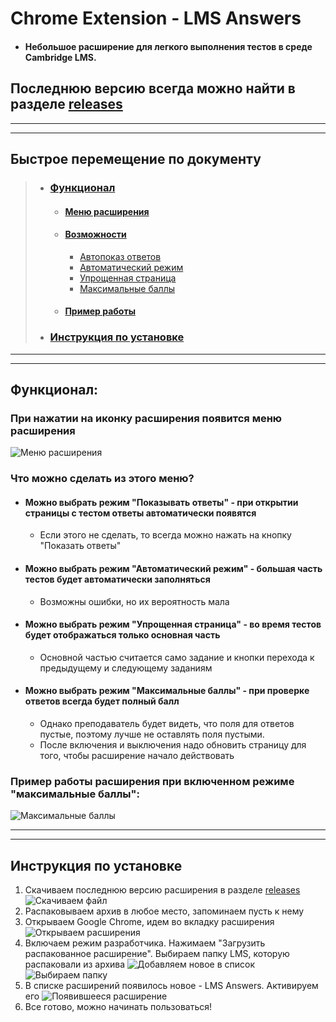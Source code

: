 # Chrome Extension - LMS Answers
* #### Небольшое расширение для легкого выполнения тестов в среде Cambridge LMS. 

## Последнюю версию всегда можно найти в разделе [releases](https://github.com/FutureXpo/Chrome-Extension-LMS-Answers/releases) 
***
***
## Быстрое перемещение по документу

> * ### [Функционал](https://github.com/FutureXpo/Chrome-Extension-LMS-Answers/blob/master/README.md#%D0%A4%D1%83%D0%BD%D0%BA%D1%86%D0%B8%D0%BE%D0%BD%D0%B0%D0%BB-1)
>   * #### [Меню расширения](https://github.com/FutureXpo/Chrome-Extension-LMS-Answers/blob/master/README.md#%D0%9F%D1%80%D0%B8-%D0%BD%D0%B0%D0%B6%D0%B0%D1%82%D0%B8%D0%B8-%D0%BD%D0%B0-%D0%B8%D0%BA%D0%BE%D0%BD%D0%BA%D1%83-%D1%80%D0%B0%D1%81%D1%88%D0%B8%D1%80%D0%B5%D0%BD%D0%B8%D1%8F-%D0%BF%D0%BE%D1%8F%D0%B2%D0%B8%D1%82%D1%81%D1%8F-%D0%BC%D0%B5%D0%BD%D1%8E-%D1%80%D0%B0%D1%81%D1%88%D0%B8%D1%80%D0%B5%D0%BD%D0%B8%D1%8F)
>   * #### [Возможности](https://github.com/FutureXpo/Chrome-Extension-LMS-Answers/blob/master/README.md#%D0%A7%D1%82%D0%BE-%D0%BC%D0%BE%D0%B6%D0%BD%D0%BE-%D1%81%D0%B4%D0%B5%D0%BB%D0%B0%D1%82%D1%8C-%D0%B8%D0%B7-%D1%8D%D1%82%D0%BE%D0%B3%D0%BE-%D0%BC%D0%B5%D0%BD%D1%8E)
>     *  [Автопоказ ответов]()
>     *  [Автоматический режим](https://github.com/FutureXpo/Chrome-Extension-LMS-Answers/blob/master/README.md#%D0%9C%D0%BE%D0%B6%D0%BD%D0%BE-%D0%B2%D1%8B%D0%B1%D1%80%D0%B0%D1%82%D1%8C-%D1%80%D0%B5%D0%B6%D0%B8%D0%BC-%D0%90%D0%B2%D1%82%D0%BE%D0%BC%D0%B0%D1%82%D0%B8%D1%87%D0%B5%D1%81%D0%BA%D0%B8%D0%B9-%D1%80%D0%B5%D0%B6%D0%B8%D0%BC---%D0%BF%D1%80%D0%B8-%D0%BE%D1%82%D0%BA%D1%80%D1%8B%D1%82%D0%B8%D0%B8-%D1%81%D1%82%D1%80%D0%B0%D0%BD%D0%B8%D1%86%D1%8B-%D1%81-%D1%82%D0%B5%D1%81%D1%82%D0%BE%D0%BC-%D0%BE%D1%82%D0%B2%D0%B5%D1%82%D1%8B-%D0%B0%D0%B2%D1%82%D0%BE%D0%BC%D0%B0%D1%82%D0%B8%D1%87%D0%B5%D1%81%D0%BA%D0%B8-%D0%BF%D0%BE%D1%8F%D0%B2%D1%8F%D1%82%D1%81%D1%8F)
>     *  [Упрощенная страница](https://github.com/FutureXpo/Chrome-Extension-LMS-Answers/blob/master/README.md#%D0%9C%D0%BE%D0%B6%D0%BD%D0%BE-%D0%B2%D1%8B%D0%B1%D1%80%D0%B0%D1%82%D1%8C-%D1%80%D0%B5%D0%B6%D0%B8%D0%BC-%D0%A3%D0%BF%D1%80%D0%BE%D1%89%D0%B5%D0%BD%D0%BD%D0%B0%D1%8F-%D1%81%D1%82%D1%80%D0%B0%D0%BD%D0%B8%D1%86%D0%B0---%D0%B2%D0%BE-%D0%B2%D1%80%D0%B5%D0%BC%D1%8F-%D1%82%D0%B5%D1%81%D1%82%D0%BE%D0%B2-%D0%B1%D1%83%D0%B4%D0%B5%D1%82-%D0%BE%D1%82%D0%BE%D0%B1%D1%80%D0%B0%D0%B6%D0%B0%D1%82%D1%8C%D1%81%D1%8F-%D1%82%D0%BE%D0%BB%D1%8C%D0%BA%D0%BE-%D0%BE%D1%81%D0%BD%D0%BE%D0%B2%D0%BD%D0%B0%D1%8F-%D1%87%D0%B0%D1%81%D1%82%D1%8C)
>     *  [Максимальные баллы](https://github.com/FutureXpo/Chrome-Extension-LMS-Answers/blob/master/README.md#%D0%9C%D0%BE%D0%B6%D0%BD%D0%BE-%D0%B2%D1%8B%D0%B1%D1%80%D0%B0%D1%82%D1%8C-%D1%80%D0%B5%D0%B6%D0%B8%D0%BC-%D0%9C%D0%B0%D0%BA%D1%81%D0%B8%D0%BC%D0%B0%D0%BB%D1%8C%D0%BD%D1%8B%D0%B5-%D0%B1%D0%B0%D0%BB%D0%BB%D1%8B---%D0%BF%D1%80%D0%B8-%D0%BF%D1%80%D0%BE%D0%B2%D0%B5%D1%80%D0%BA%D0%B5-%D0%BE%D1%82%D0%B2%D0%B5%D1%82%D0%BE%D0%B2-%D0%B2%D1%81%D0%B5%D0%B3%D0%B4%D0%B0-%D0%B1%D1%83%D0%B4%D0%B5%D1%82-%D0%BF%D0%BE%D0%BB%D0%BD%D1%8B%D0%B9-%D0%B1%D0%B0%D0%BB%D0%BB)
>   * #### [Пример работы]()
> * ### [Инструкция по установке](https://github.com/FutureXpo/Chrome-Extension-LMS-Answers/blob/master/README.md#%D0%98%D0%BD%D1%81%D1%82%D1%80%D1%83%D0%BA%D1%86%D0%B8%D1%8F-%D0%BF%D0%BE-%D1%83%D1%81%D1%82%D0%B0%D0%BD%D0%BE%D0%B2%D0%BA%D0%B5-1)

***
***

## Функционал:
### При нажатии на иконку расширения появится меню расширения
![Меню расширения](https://image.ibb.co/meGnP7/image.png "Меню расширения")

### Что можно сделать из этого меню?
* #### Можно выбрать режим "Показывать ответы" - при открытии страницы с тестом ответы автоматически появятся
  * Если этого не сделать, то всегда можно нажать на кнопку "Показать ответы"
* #### Можно выбрать режим "Автоматический режим" - большая часть тестов будет автоматически заполняться
  * Возможны ошибки, но их вероятность мала
* #### Можно выбрать режим "Упрощенная страница" - во время тестов будет отображаться только основная часть
  * Основной частью считается само задание и кнопки перехода к предыдущему и следующему заданиям
* #### Можно выбрать режим "Максимальные баллы" - при проверке ответов всегда будет полный балл
  * Однако преподаватель будет видеть, что поля для ответов пустые, поэтому лучше не оставлять поля пустыми. 
  * После включения и выключения надо обновить страницу для того, чтобы расширение начало действовать

### Пример работы расширения при включенном режиме "максимальные баллы": 
  ![Максимальные баллы](https://preview.ibb.co/mxoZ47/image.png)

***
***

## Инструкция по установке
1. Скачиваем последнюю версию расширения в разделе [releases](https://github.com/FutureXpo/Chrome-Extension-LMS-Answers/releases) 
  ![Скачиваем файл](https://preview.ibb.co/kFwoE7/image.png)
1. Распаковываем архив в любое место, запоминаем пусть к нему
1. Открываем Google Chrome, идем во вкладку расширения 
  ![Открываем расширения](https://preview.ibb.co/hFLkcS/image.png)
1. Включаем режим разработчика. Нажимаем "Загрузить распакованное расширение". Выбираем папку LMS, которую распаковали из архива
  ![Добавляем новое в список](https://preview.ibb.co/fY3hP7/image.png) ![Выбираем папку](https://image.ibb.co/kH1Bj7/image.png)
1. В списке расширений появилось новое - LMS Answers. Активируем его
  ![Появившееся расширение](https://image.ibb.co/mbZLcS/image.png)
1. Все готово, можно начинать пользоваться!

